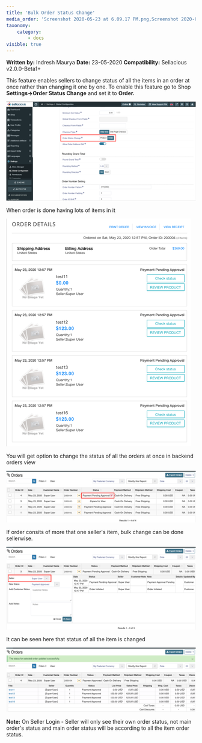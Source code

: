 ```yaml
---
title: 'Bulk Order Status Change'
media_order: 'Screenshot 2020-05-23 at 6.09.17 PM.png,Screenshot 2020-05-23 at 6.19.50 PM.png,Screenshot 2020-05-23 at 6.27.57 PM.png,Screenshot 2020-05-23 at 6.29.06 PM.png,Screenshot 2020-05-23 at 6.31.00 PM.png'
taxonomy:
    category:
        - docs
visible: true
---
```


**Written by:** Indresh Maurya
**Date:** 23-05-2020
**Compatibility:** Sellacious v2.0.0-Beta1+

This feature enables sellers to change status of all the items in an order at once rather than changing it one by one. 
To enable this feature go to Shop **Settings->Order Status Change** and set it to **Order.**

![](Screenshot%202020-05-23%20at%206.09.17%20PM.png)

When order is done having lots of items in it 

![](Screenshot%202020-05-23%20at%206.27.57%20PM.png)

You will get option to change the status of all the orders at once in backend orders view

![](Screenshot%202020-05-23%20at%206.29.06%20PM.png)

If order consits of more that one seller's item, bulk change can be done sellerwise.

![](Screenshot%202020-05-23%20at%206.19.50%20PM.png)

It can be seen here that status of all the item is changed

![](Screenshot%202020-05-23%20at%206.31.00%20PM.png)

**Note:** On Seller Login - Seller will only see their own order status, not main order's status and main order status will be according to all the item order status.